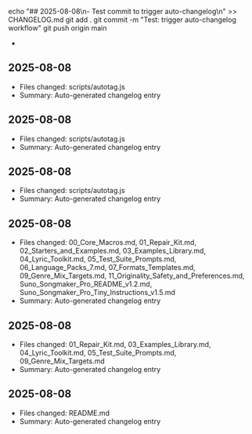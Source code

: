 echo "## 2025-08-08\n- Test commit to trigger auto-changelog\n" >> CHANGELOG.md
git add .
git commit -m "Test: trigger auto-changelog workflow"
git push origin main

-

## 2025-08-08
- Files changed: scripts/autotag.js
- Summary: Auto-generated changelog entry
## 2025-08-08
- Files changed: scripts/autotag.js
- Summary: Auto-generated changelog entry
## 2025-08-08
- Files changed: scripts/autotag.js
- Summary: Auto-generated changelog entry
## 2025-08-08
- Files changed: 00_Core_Macros.md, 01_Repair_Kit.md, 02_Starters_and_Examples.md, 03_Examples_Library.md, 04_Lyric_Toolkit.md, 05_Test_Suite_Prompts.md, 06_Language_Packs_7.md, 07_Formats_Templates.md, 09_Genre_Mix_Targets.md, 11_Originality_Safety_and_Preferences.md, Suno_Songmaker_Pro_README_v1.2.md, Suno_Songmaker_Pro_Tiny_Instructions_v1.5.md
- Summary: Auto-generated changelog entry
## 2025-08-08
- Files changed: 01_Repair_Kit.md, 03_Examples_Library.md, 04_Lyric_Toolkit.md, 05_Test_Suite_Prompts.md, 09_Genre_Mix_Targets.md
- Summary: Auto-generated changelog entry
## 2025-08-08
- Files changed: README.md
- Summary: Auto-generated changelog entry
